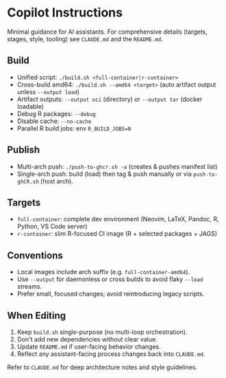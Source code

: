 # Copilot Instructions

Minimal guidance for AI assistants. For comprehensive details (targets, stages, style, tooling) see `CLAUDE.md` and the `README.md`.

## Build
- Unified script: `./build.sh <full-container|r-container>`
- Cross-build amd64: `./build.sh --amd64 <target>` (auto artifact output unless `--output load`)
- Artifact outputs: `--output oci` (directory) or `--output tar` (docker loadable)
- Debug R packages: `--debug`
- Disable cache: `--no-cache`
- Parallel R build jobs: env `R_BUILD_JOBS=N`

## Publish
- Multi-arch push: `./push-to-ghcr.sh -a` (creates & pushes manifest list)
- Single-arch push: build (load) then tag & push manually or via `push-to-ghCR.sh` (host arch).

## Targets
- `full-container`: complete dev environment (Neovim, LaTeX, Pandoc, R, Python, VS Code server)
- `r-container`: slim R-focused CI image (R + selected packages + JAGS)

## Conventions
- Local images include arch suffix (e.g. `full-container-amd64`).
- Use `--output` for daemonless or cross builds to avoid flaky `--load` streams.
- Prefer small, focused changes; avoid reintroducing legacy scripts.

## When Editing
1. Keep `build.sh` single-purpose (no multi-loop orchestration).
2. Don't add new dependencies without clear value.
3. Update `README.md` if user-facing behavior changes.
4. Reflect any assistant-facing process changes back into `CLAUDE.md`.

Refer to `CLAUDE.md` for deep architecture notes and style guidelines. 
